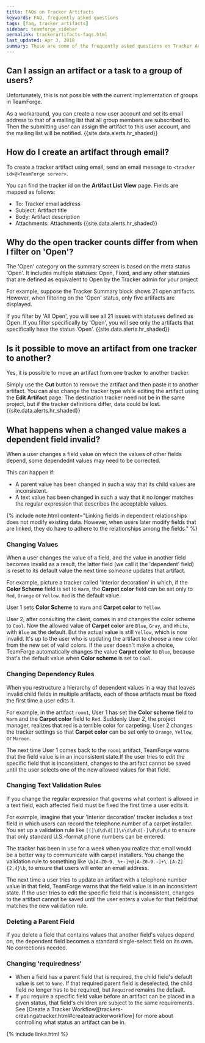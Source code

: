 ```yaml
---
title: FAQs on Tracker Artifacts 
keywords: FAQ, frequently asked questions
tags: [faq, tracker_artifacts]
sidebar: teamforge_sidebar
permalink: trackerartifacts-faqs.html
last_updated: Apr 3, 2018
summary: These are some of the frequently asked questions on Tracker Artifacts.
---
```


## Can I assign an artifact or a task to a group of users?

Unfortunately, this is not possible with the current implementation of groups in TeamForge.

As a workaround, you can create a new user account and set its email address to that of a mailing list that all group members are subscribed to. Then the submitting user can assign the artifact to this user account, and the mailing list will be notified. 
{{site.data.alerts.hr_shaded}}

## How do I create an artifact through email?

To create a tracker artifact using email, send an email message to `<tracker id>@<TeamForge server>`.

You can find the tracker id on the **Artifact List View** page. Fields are mapped as follows:

  * To: Tracker email address
  * Subject: Artifact title
  * Body: Artifact description
  * Attachments: Attachments
{{site.data.alerts.hr_shaded}}

## Why do the open tracker counts differ from when I filter on 'Open'?

The 'Open' category on the summary screen is based on the meta status 'Open'. It includes multiple statuses: Open, Fixed, and any other statuses that are defined as equivalent to Open by the Tracker admin for your project

For example, suppose the Tracker Summary block shows 21 open artifacts. However, when filtering on the 'Open' status, only five artifacts are displayed.

If you filter by 'All Open', you will see all 21 issues with statuses defined as Open. If you filter specifically by 'Open', you will see only the artifacts that specifically have the status 'Open'.
{{site.data.alerts.hr_shaded}}

## Is it possible to move an artifact from one tracker to another?

Yes, it is possible to move an artifact from one tracker to another tracker.

Simply use the **Cut** button to remove the artifact and then paste it to another artifact. You can also change the tracker type while editing the artifact using the **Edit Artifact** page. The destination tracker need not be in the same project, but if the tracker definitions differ, data could be lost.
{{site.data.alerts.hr_shaded}}

## What happens when a changed value makes a dependent field invalid?

When a user changes a field value on which the values of other fields depend, some dependednt values may need to be corrected.

This can happen if:

  * A parent value has been changed in such a way that its child values are inconsistent.
  * A text value has been changed in such a way that it no longer matches the regular expression that describes the acceptable values.

  {% include note.html content="Linking fields in dependent relationships does not modify existing data. However, when users later modify fields that are linked, they do have to adhere to the relationships among the fields." %}

### Changing Values

When a user changes the value of a field, and the value in another field becomes invalid as a result, the latter field (we call it the 'dependent' field) is reset to its default value the next time someone updates that artifact.

For example, picture a tracker called 'Interior decoration' in which, if the **Color Scheme** field is set to `Warm`, the **Carpet color** field can be set only to `Red`, `Orange` or `Yellow`. `Red` is the default value.

User 1 sets **Color Scheme** to `Warm` and **Carpet color** to `Yellow`.

User 2, after consulting the client, comes in and changes the color scheme to `Cool`. Now the allowed value of **Carpet color** are `Blue`, `Gray`, and `White`, with `Blue` as the default. But the actual value is still `Yellow`, which is now invalid. It's up to the user who is updating the artifact to choose a new color from the new set of valid colors. If the user doesn't make a choice, TeamForge automatically changes the value **Carpet color** to `Blue`, because that's the default value when **Color scheme** is set to `Cool`.

### Changing Dependency Rules

When you restructure a hierarchy of dependent values in a way that leaves invalid child fields in multiple artifacts, each of those artifacts must be fixed the first time a user edits it.

For example, in the artifact `room1`, User 1 has set the **Color scheme** field to `Warm` and the **Carpet color** field to `Red`. Suddenly User 2, the project manager, realizes that red is a terrible color for carpeting. User 2 changes the tracker settings so that **Carpet color** can be set only to `Orange`, `Yellow`, or `Maroon`.

The next time User 1 comes back to the `room1` artifact, TeamForge warns that the field value is in an inconsistent state.If the user tries to edit the specific field that is inconsistent, changes to the artifact cannot be saved until the user selects one of the new allowed values for that field.

### Changing Text Validation Rules

If you change the regular expression that governs what content is allowed in a text field, each affected field must be fixed the first time a user edits it.

For example, imagine that your 'Interior decoration' tracker includes a text field in which users can record the telephone number of a carpet installer. You set up a validation rule like `[(]\d\d\d[)]\s\d\d\d[-]\d\d\d\d` to ensure that only standard U.S.-format phone numbers can be entered. 

The tracker has been in use for a week when you realize that email would be a better way to communicate with carpet installers. You change the validation rule to something like `\b[A-Z0-9._%+-]+@[A-Z0-9.-]+\.[A-Z]{2,4}\b`, to ensure that users will enter an email address.

The next time a user tries to update an artifact with a telephone number value in that field, TeamForge warns that the field value is in an inconsistent state. If the user tries to edit the specific field that is inconsistent, changes to the artifact cannot be saved until the user enters a value for that field that matches the new validation rule.

### Deleting a Parent Field

If you delete a field that contains values that another field's values depend on, the dependent field becomes a standard single-select field on its own. No correctionis needed.


### Changing 'requiredness'

 * When a field has a parent field that is required, the child field's default value is set to `None`. If that required parent field is deselected, the child field no longer has to be required, but `Required` remains the default.
 * If you require a specific field value before an artifact can be placed in a given status, that field's children are subject to the same requirements. See [Create a Tracker Workflow][trackers-creatingatracker.html#createatrackerworkflow] for more about controlling what status an artifact can be in.

{% include links.html %}